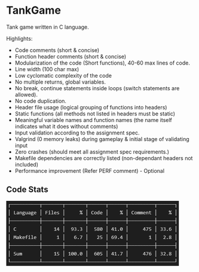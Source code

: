 # TankGame
Tank game written in C language.

Highlights:
- Code comments (short & concise)
- Function header comments (short & concise)
- Modularization of the code (Short functions), 40-60 max lines of code.
- Line width (100 char max)
- Low cyclomatic complexity of the code
- No multiple returns, global variables.
- No break, continue statements inside loops (switch statements are allowed).
- No code duplication.
- Header file usage (logical grouping of functions into headers)
- Static functions (all methods not listed in headers must be static)
- Meaningful variable names and function names (the name itself indicates what it does without comments)
- Input validation according to the assignment spec.
- Valgrind (0 memory leaks) during gameplay & initial stage of validating input
- Zero crashes (should meet all assignment spec requirements.)
- Makefile dependencies are correctly listed (non-dependant headers not included)
- Performance improvement (Refer PERF comment) - Optional

## Code Stats
![](resources/codeStats.PNG)
